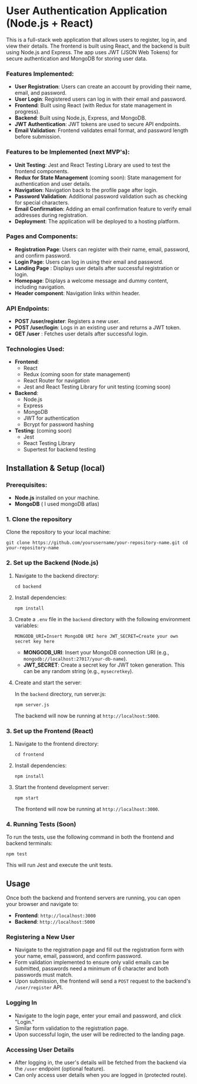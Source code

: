 # 
# User Authentication Application (Node.js + React)

This is a full-stack web application that allows users to register, log in, and view their details. The frontend is built using React, and the backend is built using Node.js and Express. The app uses JWT (JSON Web Tokens) for secure authentication and MongoDB for storing user data.

### Features Implemented:

-   **User Registration**: Users can create an account by providing their name, email, and password.
-   **User Login**: Registered users can log in with their email and password.
-   **Frontend**: Built using React (with Redux for state management in progress).
-   **Backend**: Built using Node.js, Express, and MongoDB.
-   **JWT Authentication**: JWT tokens are used to secure API endpoints.
-   **Email Validation**: Frontend validates email format, and password length before submission.

### Features to be Implemented (next MVP's):
-   **Unit Testing**: Jest and React Testing Library are used to test the frontend components.
-   **Redux for State Management** (coming soon): State management for authentication and user details.
-   **Navigation**: Navigation back to the profile page after login.
-   **Password Validation**: Additional password validation such as checking for special characters.
-   **Email Confirmation**: Adding an email confirmation feature to verify email addresses during registration.
-   **Deployment**: The application will be deployed to a hosting platform.

### Pages and Components:

-   **Registration Page**: Users can register with their name, email, password, and confirm password.
-   **Login Page**: Users can log in using their email and password.
-   **Landing Page** : Displays user details after successful registration or login.
-   **Homepage**: Displays a welcome message and dummy content, including navigation.
-   **Header component**: Navigation links within header.

### API Endpoints:

-   **POST /user/register**: Registers a new user.
-   **POST /user/login**: Logs in an existing user and returns a JWT token.
-   **GET /user** : Fetches user details after successful login.

### Technologies Used:

-   **Frontend**:
    -   React
    -   Redux (coming soon for state management)
    -   React Router for navigation
    -   Jest and React Testing Library for unit testing (coming soon)
-   **Backend**:
    -   Node.js
    -   Express
    -   MongoDB 
    -   JWT for authentication
    -   Bcrypt for password hashing
-   **Testing**: (coming soon)
    -   Jest
    -   React Testing Library
    -   Supertest for backend testing 
    
## Installation & Setup (local)

### Prerequisites:

-   **Node.js** installed on your machine. 
-   **MongoDB** ( I used mongoDB atlas)

### 1. Clone the repository

Clone the repository to your local machine:

`git clone https://github.com/yourusername/your-repository-name.git
cd your-repository-name` 

### 2. Set up the Backend (Node.js)

1.  Navigate to the backend directory:
    
    `cd backend` 
    
2.  Install dependencies:
    
    
    `npm install` 
    
3.  Create a `.env` file in the `backend` directory with the following environment variables:
    
    `MONGODB_URI=Insert MongoDB URI here
    JWT_SECRET=Create your own secret key here` 
    
    -   **MONGODB_URI**: Insert your MongoDB connection URI (e.g., `mongodb://localhost:27017/your-db-name`).
    -   **JWT_SECRET**: Create a secret key for JWT token generation. This can be any random string (e.g., `mysecretkey`).
    
4.  Create and start the server:
    
    In the `backend` directory, run server.js:
    
    `npm server.js` 
    
    The backend will now be running at `http://localhost:5000`.
    

### 3. Set up the Frontend (React)

1.  Navigate to the frontend directory:
    
    `cd frontend` 
    
2.  Install dependencies:
   
    `npm install` 
    
3.  Start the frontend development server:
    
    `npm start` 
    
    The frontend will now be running at `http://localhost:3000`.
    

### 4. Running Tests (Soon)

To run the tests, use the following command in both the frontend and backend terminals:

`npm test` 

This will run Jest and execute the unit tests.

## Usage

Once both the backend and frontend servers are running, you can open your browser and navigate to:

-   **Frontend**: `http://localhost:3000`
-   **Backend**: `http://localhost:5000`

### Registering a New User

-   Navigate to the registration page and fill out the registration form with your name, email, password, and confirm password.
- Form validation implemented to ensure only valid emails can be submitted, passwords need a minimum of 6 character and both passwords must match. 
-   Upon submission, the frontend will send a `POST` request to the backend's `/user/register` API.

### Logging In

-   Navigate to the login page, enter your email and password, and click "Login."
- Similar form validation to the registration page.
-   Upon successful login, the user will be redirected to the landing page.

### Accessing User Details

-   After logging in, the user's details will be fetched from the backend via the `/user` endpoint (optional feature).
- Can only access user details when you are logged in (protected route).

